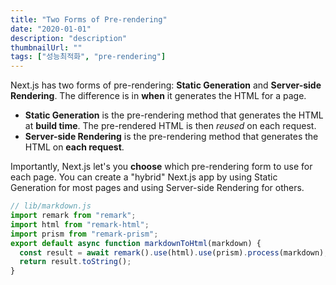 ```yaml
---
title: "Two Forms of Pre-rendering"
date: "2020-01-01"
description: "description"
thumbnailUrl: ""
tags: ["성능최적화", "pre-rendering"]
---
```


Next.js has two forms of pre-rendering: **Static Generation** and **Server-side Rendering**. The difference is in **when** it generates the HTML for a page.

- **Static Generation** is the pre-rendering method that generates the HTML at **build time**. The pre-rendered HTML is then _reused_ on each request.
- **Server-side Rendering** is the pre-rendering method that generates the HTML on **each request**.

Importantly, Next.js let's you **choose** which pre-rendering form to use for each page. You can create a "hybrid" Next.js app by using Static Generation for most pages and using Server-side Rendering for others.

```js
// lib/markdown.js
import remark from "remark";
import html from "remark-html";
import prism from "remark-prism";
export default async function markdownToHtml(markdown) {
  const result = await remark().use(html).use(prism).process(markdown);
  return result.toString();
}
```
